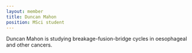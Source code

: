 ```yaml
---
layout: member
title: Duncan Mahon
position: MSci student
---
```


Duncan Mahon is studying breakage-fusion-bridge cycles in oesophageal and other cancers.